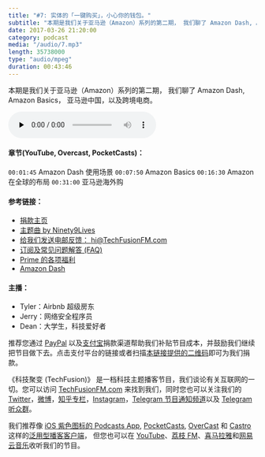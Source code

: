 ```yaml
---
title: "#7: 实体的「一键购买」，小心你的钱包。"
subtitle: "本期是我们关于亚马逊（Amazon）系列的第二期， 我们聊了 Amazon Dash, Amazon Basics， 亚马逊中国，以及跨境电商。"
date: 2017-03-26 21:20:00
category: podcast
media: "/audio/7.mp3"
length: 35738000 
type: "audio/mpeg"
duration: 00:43:46
---
```


本期是我们关于亚马逊（Amazon）系列的第二期， 我们聊了 Amazon Dash, Amazon Basics， 亚马逊中国，以及跨境电商。

<audio class="audioPlayer" controls preload="none" src="https://techfusionfm.com/audio/7.mp3"></audio>

#### 章节(YouTube, Overcast, PocketCasts)：
```00:01:45``` Amazon Dash 使用场景
```00:07:50``` Amazon Basics
```00:16:30``` Amazon 在全球的布局
```00:31:00``` 亚马逊海外购

#### 参考链接：

- [捐款主页](https://techfusionfm.com/donate)
- [主题曲 by Ninety9Lives](http://99l.tv/BleedingThroughYU)
- [给我们发送电邮反馈： hi@TechFusionFM.com](mailto:hi@techfusionfm.com)
- [订阅及常见问题解答 (FAQ)](https://techfusionfm.com/faq)
- [Prime 的各项福利](https://www.amazon.com/Amazon-Prime-One-Year-Membership/dp/B00DBYBNEE)
- [Amazon Dash](https://www.amazon.com/b/?ie=UTF8&node=10667898011)

#### 主播：
- Tyler：Airbnb 超级房东
- Jerry：网络安全程序员
- Dean：大学生，科技爱好者


推荐您通过 [PayPal](https://paypal.me/techfusionfm/5) 以及[支付宝](HTTPS://QR.ALIPAY.COM/FKX09288AJOENI0MVZXM12)捐款渠道帮助我们补贴节目成本，并鼓励我们继续把节目做下去。点击支付平台的链接或者扫描[本链接提供的二维码](https://techfusionfm.com/images/QR.JPG)即可为我们捐款。

《科技聚变 (TechFusion)》 是一档科技主题播客节目，我们谈论有关互联网的一切。您可以访问 [TechFusionFM.com](https://TechFusionFM.com) 来找到我们，同时您也可以关注我们的 [Twitter](http://twitter.com/TechFusionFM)，[微博](https://TechFusionFM.com/images/Weibo-Icon-BW.svg)，[知乎专栏](https://zhuanlan.zhihu.com/TechFusion)，[Instagram](http://instagram.com/TechFusionFM)，[Telegram 节目通知频道](https://t.me/TechFusionFM)以及 [Telegram 听众群](https://t.me/TechFusionChat)。

我们推荐像 [iOS 紫色图标的 Podcasts App](https://itunes.apple.com/cn/podcast/id1202658654), [PocketCasts](http://pca.st/podcast/28fcd200-cc7c-0134-10da-25324e2a541d), [OverCast](https://overcast.fm) 和 [Castro](http://supertop.co/castro/) 这样的[泛用型播客客户端](https://techfusionfm.com/faq)， 但您也可以在 [YouTube](https://www.youtube.com/channel/UC6uvHf21Tjm5lepw6P2Ki-Q)、[荔枝 FM](https://www.lizhi.fm/1494013/)、[喜马拉雅](http://www.ximalaya.com/72456289/album/6648521)和[网易云音乐](http://music.163.com/#/djradio?id=347498120)收听我们的节目。